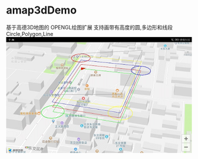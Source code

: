 # amap3dDemo
基于高德3D地图的 OPENGL绘图扩展 
支持画带有高度的圆,多边形和线段
Circle,Polygon,Line
![image](https://github.com/luoyuzhao/amap3dDemo/blob/master/Screenshot.jpg?raw=true)
